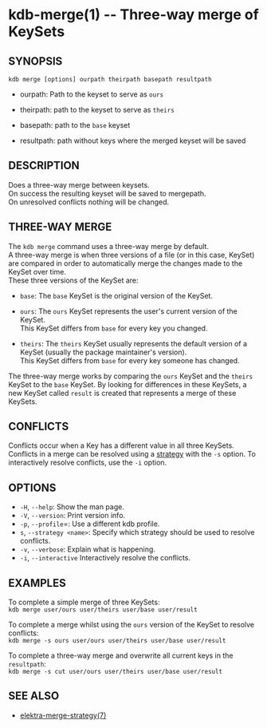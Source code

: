 kdb-merge(1) -- Three-way merge of KeySets
==========================================

## SYNOPSIS

`kdb merge [options] ourpath theirpath basepath resultpath`  

* ourpath:
  Path to the keyset to serve as `ours`  

* theirpath:
  path to the keyset to serve as `theirs`  

* basepath:
  path to the `base` keyset  

* resultpath:
  path without keys where the merged keyset will be saved    

## DESCRIPTION

Does a three-way merge between keysets.  
On success the resulting keyset will be saved to mergepath.  
On unresolved conflicts nothing will be changed.  

## THREE-WAY MERGE

The `kdb merge` command uses a three-way merge by default.  
A three-way merge is when three versions of a file (or in this case, KeySet) are compared in order to automatically merge the changes made to the KeySet over time.  
These three versions of the KeySet are:  

* `base`:
  The `base` KeySet is the original version of the KeySet.  

* `ours`:
  The `ours` KeySet represents the user's current version of the KeySet.  
  This KeySet differs from `base` for every key you changed.  

* `theirs`:
  The `theirs` KeySet usually represents the default version of a KeySet (usually the package maintainer's version).  
  This KeySet differs from `base` for every key someone has changed.  

The three-way merge works by comparing the `ours` KeySet and the `theirs` KeySet to the `base` KeySet. By looking for differences  in these KeySets, a new KeySet called `result` is created that represents a merge of these KeySets.  

## CONFLICTS

Conflicts occur when a Key has a different value in all three KeySets.  
Conflicts in a merge can be resolved using a [strategy](#STRATEGIES) with the `-s` option.
To interactively resolve conflicts, use the `-i` option.

## OPTIONS

- `-H`, `--help`:
  Show the man page.
- `-V`, `--version`:
  Print version info.
- `-p`, `--profile`=<profile>:
  Use a different kdb profile.
- `s`, `--strategy <name>`:
  Specify which strategy should be used to resolve conflicts.
- `-v`, `--verbose`:
  Explain what is happening.
- `-i`, `--interactive`
  Interactively resolve the conflicts.


## EXAMPLES

To complete a simple merge of three KeySets:  
    `kdb merge user/ours user/theirs user/base user/result`  

To complete a merge whilst using the `ours` version of the KeySet to resolve conflicts:  
    `kdb merge -s ours user/ours user/theirs user/base user/result`  

To complete a three-way merge and overwrite all current keys in the `resultpath`:  
    `kdb merge -s cut user/ours user/theirs user/base user/result`  

## SEE ALSO

- [elektra-merge-strategy(7)](elektra-merge-strategy.md)

